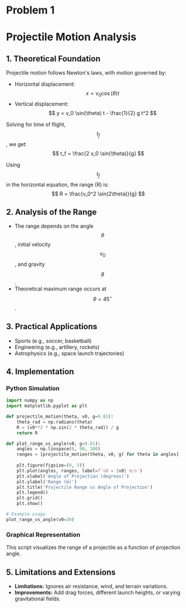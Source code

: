 # Problem 1

# **Projectile Motion Analysis**

## **1. Theoretical Foundation**
Projectile motion follows Newton's laws, with motion governed by:

- Horizontal displacement: $$ x = v_0 \cos(\theta) t $$
- Vertical displacement: $$ y = v_0 \sin(\theta) t - \frac{1}{2} g t^2 $$

Solving for time of flight, $$ t_f $$, we get:
$$
    t_f = \frac{2 v_0 \sin(\theta)}{g}
$$

Using $$ t_f $$ in the horizontal equation, the range (R) is:
$$
    R = \frac{v_0^2 \sin(2\theta)}{g}
$$

## **2. Analysis of the Range**
- The range depends on the angle $$ \theta $$, initial velocity $$ v_0 $$, and gravity $$ g $$.
- Theoretical maximum range occurs at $$ \theta = 45^\circ $$.

## **3. Practical Applications**
- Sports (e.g., soccer, basketball)
- Engineering (e.g., artillery, rockets)
- Astrophysics (e.g., space launch trajectories)

## **4. Implementation**

### **Python Simulation**
```python
import numpy as np
import matplotlib.pyplot as plt

def projectile_motion(theta, v0, g=9.81):
    theta_rad = np.radians(theta)
    R = (v0**2 * np.sin(2 * theta_rad)) / g
    return R

def plot_range_vs_angle(v0, g=9.81):
    angles = np.linspace(0, 90, 100)
    ranges = [projectile_motion(theta, v0, g) for theta in angles]
    
    plt.figure(figsize=(8, 5))
    plt.plot(angles, ranges, label=f'v0 = {v0} m/s')
    plt.xlabel('Angle of Projection (degrees)')
    plt.ylabel('Range (m)')
    plt.title('Projectile Range vs Angle of Projection')
    plt.legend()
    plt.grid()
    plt.show()

# Example usage
plot_range_vs_angle(v0=20)
```

### **Graphical Representation**
This script visualizes the range of a projectile as a function of projection angle.

## **5. Limitations and Extensions**
- **Limitations:** Ignores air resistance, wind, and terrain variations.
- **Improvements:** Add drag forces, different launch heights, or varying gravitational fields.



